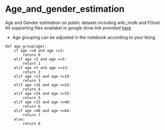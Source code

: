 # Age_and_gender_estimation
Age and Gender estimation on public dataset including wiki_imdb and FGnet
All supporting files availabel in google drive link provided [here](https://drive.google.com/file/d/19zwMs4J41QyyAZgu-Cwgi2t3I2GUFxpi/view?usp=sharing)

- Age grouping can be adjusted in the notebook according to your liking 
```
def age_group(age):
    if age >=0 and age <=2:
        return 0
    elif age >2 and age <=5:
        return 1
    elif age >5 and age <=13:
        return 2
    elif age >13 and age <=18:
        return 3
    elif age >18 and age <=24:
        return 4
    elif age >24 and age <=33:
        return 5
    elif age >33 and age <=48:
        return 6
    elif age >48 and age <=64:
        return 7
    else:
        return 8
```
